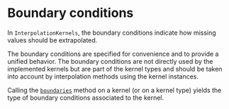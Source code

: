 # Boundary conditions

In `InterpolationKernels`, the boundary conditions indicate how missing values
should be extrapolated.

The boundary conditions are specified for convenience and to provide a unified
behavior.  The boundary conditions are not directly used by the implemented
kernels but are part of the kernel types and should be taken into account by
interpolation methods using the kernel instances.

Calling the [`boundaries`](@ref) method on a kernel (or on a kernel type) yields
the type of boundary conditions associated to the kernel.
